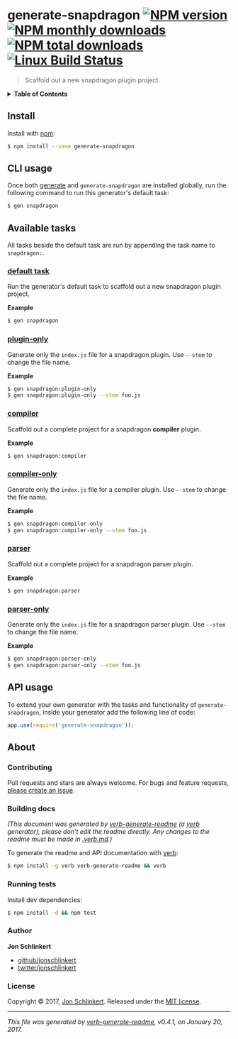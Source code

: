 # generate-snapdragon [![NPM version](https://img.shields.io/npm/v/generate-snapdragon.svg?style=flat)](https://www.npmjs.com/package/generate-snapdragon) [![NPM monthly downloads](https://img.shields.io/npm/dm/generate-snapdragon.svg?style=flat)](https://npmjs.org/package/generate-snapdragon)  [![NPM total downloads](https://img.shields.io/npm/dt/generate-snapdragon.svg?style=flat)](https://npmjs.org/package/generate-snapdragon) [![Linux Build Status](https://img.shields.io/travis/generate/generate-snapdragon.svg?style=flat&label=Travis)](https://travis-ci.org/generate/generate-snapdragon)

> Scaffold out a new snapdragon plugin project.

<details>
<summary><strong>Table of Contents</strong></summary>
- [Install](#install)
- [CLI usage](#cli-usage)
- [Available tasks](#available-tasks)
- [API usage](#api-usage)
- [About](#about)
</details>

## Install

Install with [npm](https://www.npmjs.com/):

```sh
$ npm install --save generate-snapdragon
```

## CLI usage

Once both [generate](https://github.com/generate/generate) and `generate-snapdragon` are installed globally, run the following command to run this generator's default task:

```sh
$ gen snapdragon
```

## Available tasks

All tasks beside the default task are run by appending the task name to `snapdragon:`.

### [default task](generator.js#L34)

Run the generator's default task to scaffold out a new snapdragon plugin project.

**Example**

```sh
$ gen snapdragon
```

### [plugin-only](generator.js#L48)

Generate only the `index.js` file for a snapdragon plugin. Use `--stem` to change the file name.

**Example**

```sh
$ gen snapdragon:plugin-only
$ gen snapdragon:plugin-only --stem foo.js
```

### [compiler](generator.js#L60)

Scaffold out a complete project for a snapdragon **compiler** plugin.

**Example**

```sh
$ gen snapdragon:compiler
```

### [compiler-only](generator.js#L74)

Generate only the `index.js` file for a compiler plugin. Use `--stem` to change the file name.

**Example**

```sh
$ gen snapdragon:compiler-only
$ gen snapdragon:compiler-only --stem foo.js
```

### [parser](generator.js#L86)

Scaffold out a complete project for a snapdragon parser plugin.

**Example**

```sh
$ gen snapdragon:parser
```

### [parser-only](generator.js#L100)

Generate only the `index.js` file for a snapdragon parser plugin. Use `--stem` to change the file name.

**Example**

```sh
$ gen snapdragon:parser-only
$ gen snapdragon:parser-only --stem foo.js
```

## API usage

To extend your own generator with the tasks and functionality of `generate-snapdragon`, inside your generator add the following line of code:

```js
app.use(require('generate-snapdragon'));
```

## About

### Contributing

Pull requests and stars are always welcome. For bugs and feature requests, [please create an issue](../../issues/new).

### Building docs

_(This document was generated by [verb-generate-readme](https://github.com/verbose/verb-generate-readme) (a [verb](https://github.com/verbose/verb) generator), please don't edit the readme directly. Any changes to the readme must be made in [.verb.md](.verb.md).)_

To generate the readme and API documentation with [verb](https://github.com/verbose/verb):

```sh
$ npm install -g verb verb-generate-readme && verb
```

### Running tests

Install dev dependencies:

```sh
$ npm install -d && npm test
```

### Author

**Jon Schlinkert**

* [github/jonschlinkert](https://github.com/jonschlinkert)
* [twitter/jonschlinkert](https://twitter.com/jonschlinkert)

### License

Copyright © 2017, [Jon Schlinkert](https://github.com/jonschlinkert).
Released under the [MIT license](LICENSE).

***

_This file was generated by [verb-generate-readme](https://github.com/verbose/verb-generate-readme), v0.4.1, on January 20, 2017._